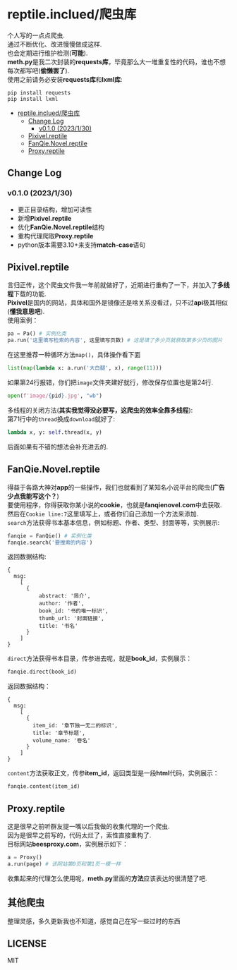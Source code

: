 # reptile.inclued/爬虫库
个人写的一点点爬虫.  
通过不断优化、改进慢慢做成这样.  
也会定期进行维护检测(**可能**).  
**meth.py**是我二次封装的**requests库**，毕竟那么大一堆重复性的代码，谁也不想每次都写吧(**偷懒罢了**).  
使用之前请务必安装**requests库**和**lxml库**:
```
pip install requests
pip install lxml
```
- [reptile.inclued/爬虫库](#reptile.inclued/爬虫库)
    - [Change Log](#Change-Log)
      - [v0.1.0 (2023/1/30)](#v0.1.0 (2023/1/30))
    - [Pixivel.reptile](#Pixivel.reptile)
    - [FanQie.Novel.reptile](#FanQie.Novel.reptile)
    - [Proxy.reptile](#Proxy.reptile)
## Change Log
### v0.1.0 (2023/1/30)
- 更正目录结构，增加可读性  
- 新增**Pixivel.reptile**
- 优化**FanQie.Novel.reptile**结构
- 重构代理爬取**Proxy.reptile**
- python版本需要3.10+来支持**match-case**语句
## Pixivel.reptile
言归正传，这个爬虫文件我一年前就做好了，近期进行重构了一下，并加入了**多线程**下载的功能.  
**Pixivel**是国内的网站，具体和国外是镜像还是啥关系没看过，只不过**api**极其相似(**懂我意思吧**).  
使用案例：  
```python
pa = Pa() # 实例化类
pa.run('这里填写检索的内容', 这里填写页数) # 这是填了多少页就获取第多少页的图片
```
在这里推荐一种循环方法`map()`，具体操作看下面  
```python
list(map(lambda x: a.run('大白腿', x), range(11)))
```
如果第24行报错，你们把`image`文件夹建好就行，修改保存位置也是第24行.  
```python
open(f'image/{pid}.jpg', "wb")
```
多线程的关闭方法(**其实我觉得没必要写，这爬虫的效率全靠多线程**):  
第71行中的`thread`换成`download`就好了:  
```python
lambda x, y: self.thread(x, y)
```
后面如果有不错的想法会补充进去的.
## FanQie.Novel.reptile
得益于各路大神对**app**的一些操作，我们也就看到了某知名小说平台的爬虫(**广告少点我能写这个？**)  
要使用程序，你得获取你某小说的**cookie**，也就是**fanqienovel.com**中去获取.  
然后在``Cookie line:7``这里填写上，或者你们自己添加一个方法来添加.  
`search`方法获得书本基本信息，例如标题、作者、类型、封面等等，实例展示:  
```python
fanqie = FanQie() # 实例化类
fanqie.search('要搜索的内容')
```
返回数据结构:  
```
{
  msg:
    [
      {
          abstract: '简介',
          author: '作者',
          book_id: '书的唯一标识',
          thumb_url: '封面链接',
          title: '书名'
      }
    ]
}
```
`direct`方法获得书本目录，传参进去呢，就是**book_id**，实例展示：  
```python
fanqie.direct(book_id)
```
返回数据结构：
```
{
  msg:
    [
      {
        item_id: '章节独一无二的标识',
        title: '章节标题',
        volume_name: '卷名'
      }
    ]
}
```
`content`方法获取正文，传参**item_id**，返回类型是一段**html**代码，实例展示：  
```python
fanqie.content(item_id)
```
## Proxy.reptile
这是很早之前听群友提一嘴以后我做的收集代理的一个爬虫.  
因为是很早之前写的，代码太烂了，索性直接重构了.  
目标网站**beesproxy.com**，实例展示如下：  
```python
a = Proxy()
a.run(page) # 该网站第0页和第1页一模一样
```
收集起来的代理怎么使用呢，**meth.py**里面的**方法**应该表达的很清楚了吧.  
## 其他爬虫
整理灵感，多久更新我也不知道，感觉自己在写一些过时的东西
## LICENSE
MIT
